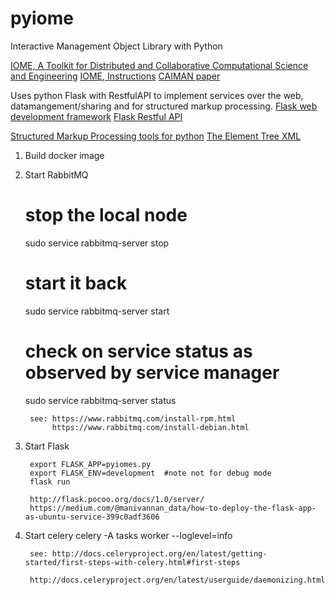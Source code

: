 # pyiome
Interactive Management Object Library with Python


[IOME, A Toolkit for Distributed and Collaborative Computational Science and Engineering](https://drive.google.com/file/d/0B-AKVl-pk6ziMTJFMTU1OUZCRUQ0QzcyNjowLjE/view)
[IOME, Instructions](https://drive.google.com/file/d/0B-AKVl-pk6ziMTJFMTU0RUYxQjNGNkFCOTowLjE/view)
[CAIMAN paper](https://doi.org/10.1016/j.cmpb.2010.07.007)

Uses python  Flask with RestfulAPI to implement services over the web, datamangement/sharing and for structured markup processing.
[Flask web development framework](http://flask.pocoo.org/)
[Flask Restful API](https://flask-restful.readthedocs.io/en/latest)

[Structured Markup Processing tools for python](https://docs.python.org/3/library/markup.html)
[The Element Tree XML](https://docs.python.org/3/library/xml.etree.elementtree.html)






1. Build docker image 
2. Start  RabbitMQ

	# stop the local node
	sudo service rabbitmq-server stop

	# start it back
	sudo service rabbitmq-server start
	# check on service status as observed by service manager
	sudo service rabbitmq-server status
        
        see: https://www.rabbitmq.com/install-rpm.html
             https://www.rabbitmq.com/install-debian.html

3. Start Flask

        export FLASK_APP=pyiomes.py
        export FLASK_ENV=development  #note not for debug mode
        flask run

        http://flask.pocoo.org/docs/1.0/server/
        https://medium.com/@manivannan_data/how-to-deploy-the-flask-app-as-ubuntu-service-399c0adf3606


4. Start celery
        celery -A tasks worker --loglevel=info

        see: http://docs.celeryproject.org/en/latest/getting-started/first-steps-with-celery.html#first-steps

        http://docs.celeryproject.org/en/latest/userguide/daemonizing.html

             
